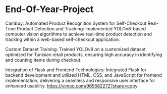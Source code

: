 # End-Of-Year-Project
Cambuy: Automated Product Recognition System for Self-Checkout
Real-Time Product Detection and Tracking: Implemented YOLOv8-based computer vision algorithms to achieve real-time product detection and tracking within a web-based self-checkout application.

Custom Dataset Training: Trained YOLOv8 on a customized dataset optimized for Tunisian retail products, ensuring high accuracy in identifying and counting items during checkout.

Integration of Flask and Frontend Technologies: Integrated Flask for backend development and utilized HTML, CSS, and JavaScript for frontend implementation, delivering a seamless and responsive user interface for enhanced usability.
https://vimeo.com/965582272?share=copy
